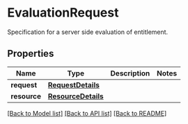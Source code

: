 # EvaluationRequest

Specification for a server side evaluation of entitlement.

## Properties
Name | Type | Description | Notes
------------ | ------------- | ------------- | -------------
**request** | [**RequestDetails**](RequestDetails.md) |  | 
**resource** | [**ResourceDetails**](ResourceDetails.md) |  | 

[[Back to Model list]](../README.md#documentation-for-models) [[Back to API list]](../README.md#documentation-for-api-endpoints) [[Back to README]](../README.md)


